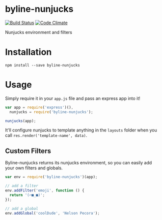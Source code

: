 # byline-nunjucks

[![Build Status](https://travis-ci.org/nymag/byline-nunjucks.svg)](https://travis-ci.org/nymag/byline-nunjucks)
[![Code Climate](https://codeclimate.com/github/nymag/byline-nunjucks/badges/gpa.svg)](https://codeclimate.com/github/nymag/byline-nunjucks)

Nunjucks environment and filters

# Installation

```
npm install --save byline-nunjucks
```

# Usage

Simply require it in your `app.js` file and pass an express app into it!

```js
var app = require('express')(),
  nunjucks = require('byline-nunjucks');

nunjucks(app);
```

It'll configure nunjucks to template anything in the `layouts` folder when you call `res.render('template-name', data)`.

## Custom Filters

Byline-nunjucks returns its nunjucks environment, so you can easily add your own filters and globals.

```js
var env = require('byline-nunjucks')(app);

// add a filter
env.addFilter('emoji', function () {
  return '(⌐■_■)';
});

// add a global
env.addGlobal('coolDude', 'Nelson Pecora');
```